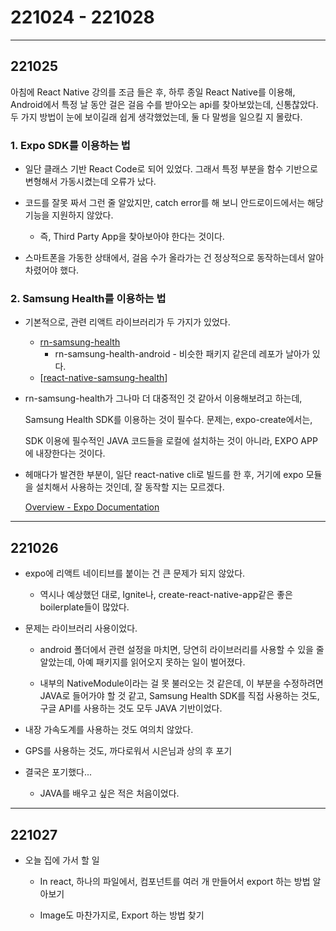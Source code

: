 # 221024 - 221028

---

## 221025

아침에 React Native 강의를 조금 들은 후, 하루 종일 React Native를 이용해, Android에서 특정 날 동안 걸은 걸음 수를 받아오는 api를 찾아보았는데, 신통찮았다. 두 가지 방법이 눈에 보이길래 쉽게 생각했었는데, 둘 다 말썽을 일으킬 지 몰랐다.

### 1. Expo SDK를 이용하는 법

- 일단 클래스 기반 React Code로 되어 있었다. 그래서 특정 부분을 함수 기반으로 변형해서 가동시켰는데 오류가 났다.

- 코드를 잘못 짜서 그런 줄 알았지만, catch error를 해 보니 안드로이드에서는 해당 기능을 지원하지 않았다.
  
  - 즉, Third Party App을 찾아보아야 한다는 것이다.

- 스마트폰을 가동한 상태에서, 걸음 수가 올라가는 건 정상적으로 동작하는데서 알아차렸어야 했다.

### 2. Samsung Health를 이용하는 법

- 기본적으로, 관련 리액트 라이브러리가 두 가지가 있었다.
  
  - [rn-samsung-health](https://www.npmjs.com/package/rn-samsung-health)
    - rn-samsung-health-android - 비슷한 패키지 같은데 레포가 날아가 있다.
  - [[react-native-samsung-health](https://github.com/ukorbr/react-native-samsung-health)]

- rn-samsung-health가 그나마 더 대중적인 것 같아서 이용해보려고 하는데, 
  
  Samsung Health SDK를 이용하는 것이 필수다. 문제는, expo-create에서는, 
  
  SDK 이용에 필수적인 JAVA 코드들을 로컬에 설치하는 것이 아니라, EXPO APP에 내장한다는 것이다.

- 헤매다가 발견한 부분이, 일단 react-native cli로 빌드를 한 후, 거기에 expo 모듈을 설치해서 사용하는 것인데, 잘 동작할 지는 모르겠다.
  
  [Overview - Expo Documentation](https://docs.expo.dev/bare/hello-world/)

---

## 221026

- expo에 리액트 네이티브를 붙이는 건 큰 문제가 되지 않았다. 
  
  - 역시나 예상했던 대로, Ignite나, create-react-native-app같은 좋은 boilerplate들이 많았다.

- 문제는 라이브러리 사용이었다.
  
  - android 폴더에서 관련 설정을 마치면, 당연히 라이브러리를 사용할 수 있을 줄 알았는데, 아예 패키지를 읽어오지 못하는 일이 벌어졌다.
  
  - 내부의 NativeModule이라는 걸 못 불러오는 것 같은데, 이 부분을 수정하려면 JAVA로 들어가야 할 것 같고, Samsung Health SDK를 직접 사용하는 것도, 구글 API를 사용하는 것도 모두 JAVA 기반이었다.

- 내장 가속도계를 사용하는 것도 여의치 않았다.

- GPS를 사용하는 것도, 까다로워서 시은님과 상의 후 포기

- 결국은 포기했다...
  
  - JAVA를 배우고 싶은 적은 처음이었다.



---



## 221027

- 오늘 집에 가서 할 일
  
  - In react, 하나의 파일에서, 컴포넌트를 여러 개 만들어서 export 하는 방법 알아보기
  
  - Image도 마찬가지로, Export 하는 방법 찾기
